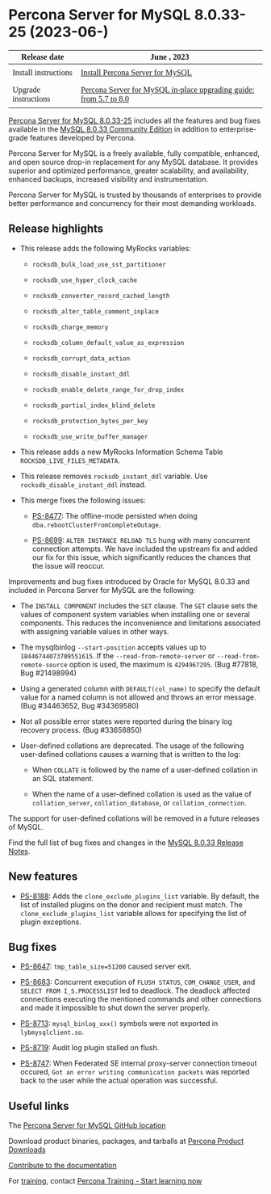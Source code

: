 # Percona Server for MySQL 8.0.33-25 (2023-06-)

<style>
    table {
        width=50%’;
        font-family: Poppins;
    }
    table td {
        border: 0px;
        padding: 8px;
    }
</style>

| Release date | June , 2023 |
|--- | --- |
| Install instructions | [Install Percona Server for MySQL](https://docs.percona.com/percona-server/8.0/installation.html) |
| Upgrade instructions | [Percona Server for MySQL in-place upgrading guide: from 5.7 to 8.0](https://docs.percona.com/percona-server/8.0/upgrading_guide.html) |

[Percona Server for MySQL 8.0.33-25](https://www.percona.com/software/mysql-database/percona-server) includes all the features and bug fixes available in the
[MySQL 8.0.33 Community Edition](https://dev.mysql.com/doc/relnotes/mysql/8.0/en/news-8-0-33.html) in addition to enterprise-grade features developed by Percona.

Percona Server for MySQL is a freely available, fully compatible, enhanced, and open source drop-in replacement for any MySQL database. It provides superior and optimized performance, greater scalability, and availability, enhanced backups, increased visibility and instrumentation.

Percona Server for MySQL is trusted by thousands of enterprises to provide better performance and concurrency for their most demanding workloads.

## Release highlights

* This release adds the following MyRocks variables:

  * `rocksdb_bulk_load_use_sst_partitioner`

  * `rocksdb_use_hyper_clock_cache`

  * `rocksdb_converter_record_cached_length`

  * `rocksdb_alter_table_comment_inplace`

  * `rocksdb_charge_memory`

  * `rocksdb_column_default_value_as_expression`

  * `rocksdb_corrupt_data_action`

  * `rocksdb_disable_instant_ddl`

  * `rocksdb_enable_delete_range_for_drop_index`

  * `rocksdb_partial_index_blind_delete`

  * `rocksdb_protection_bytes_per_key`

  * `rocksdb_use_write_buffer_manager`

* This release adds a new MyRocks Information Schema Table `ROCKSDB_LIVE_FILES_METADATA`.

* This release removes `rocksdb_instant_ddl` variable. Use `rocksdb_disable_instant_ddl` instead. 

* This merge fixes the following issues:
  
  * [PS-8477](https://jira.percona.com/browse/PS-8477): The offline-mode persisted when doing `dba.rebootClusterFromCompleteOutage`. 

  * [PS-8699](https://jira.percona.com/browse/PS-8699): `ALTER INSTANCE RELOAD TLS` hung with many concurrent connection attempts. We have included the upstream fix and added our fix for this issue, which significantly reduces the chances that the issue will reoccur.

Improvements and bug fixes introduced by Oracle for MySQL 8.0.33 and included in Percona Server for MySQL are the following:

* The `INSTALL COMPONENT` includes the `SET` clause. The `SET` clause sets the values of component system variables when installing one or several components. This reduces the inconvenience and limitations associated with assigning variable values in other ways.

* The mysqlbinlog `--start-position` accepts values up to `18446744073709551615`. If the `--read-from-remote-server` or `--read-from-remote-source` option is used, the maximum is `4294967295`. (Bug #77818, Bug #21498994)

* Using a generated column with `DEFAULT(col_name)` to specify the default value for a named column is not allowed and throws an error message. (Bug #34463652, Bug #34369580)

* Not all possible error states were reported during the binary log recovery process. (Bug #33658850)

* User-defined collations are deprecated. The usage of the following user-defined collations causes a warning that is written to the log:

  * When `COLLATE` is followed by the name of a user-defined collation in an SQL statement.

  * When the name of a user-defined collation is used as the value of `collation_server`, `collation_database`, or `collation_connection`.

The support for user-defined collations will be removed in a future releases of MySQL.

Find the full list of bug fixes and changes in the [MySQL 8.0.33 Release Notes](https://dev.mysql.com/doc/relnotes/mysql/8.0/en/news-8-0-33.html).

## New features

* [PS-8188](https://jira.percona.com/browse/PS-8188): Adds the `clone_exclude_plugins_list` variable. By default, the list of installed plugins on the donor and recipient must match. The `clone_exclude_plugins_list` variable allows for specifying the list of plugin exceptions.

## Bug fixes

* [PS-8647](https://jira.percona.com/browse/PS-8647): `tmp_table_size=51200` caused server exit.

* [PS-8683](https://jira.percona.com/browse/PS-8683): Concurrent execution of `FLUSH STATUS`, `COM_CHANGE_USER`, and `SELECT FROM I_S.PROCESSLIST` led to deadlock. The deadlock affected connections executing the mentioned commands and other connections and made it impossible to shut down the server properly.

* [PS-8713](https://jira.percona.com/browse/PS-8713): `mysql_binlog_xxx()` symbols were not exported in `lybmysqlclient.so`.

* [PS-8719](https://jira.percona.com/browse/PS-8719): Audit log plugin stalled on flush.

* [PS-8747](https://jira.percona.com/browse/PS-8747): When Federated SE internal proxy-server connection timeout occured, `Got an error writing communication packets` was reported back to the user while the actual operation was successful.

## Useful links

The [Percona Server for MySQL GitHub location](https://github.com/percona/percona-server)

Download product binaries, packages, and tarballs at [Percona Product Downloads](https://www.percona.com/downloads)

[Contribute to the documentation](https://github.com/percona/psmysql-docs/blob/8.0/contributing.md)

For [training](https://www.percona.com/training), contact [Percona Training - Start learning now](https://learn.percona.com/contact-me)
